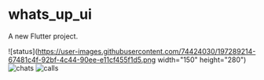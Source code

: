 # whats_up_ui

A new Flutter project.

![status](https://user-images.githubusercontent.com/74424030/197289214-67481c4f-92bf-4c44-90ee-e11cf455f1d5.png width="150" height="280")
![chats](https://user-images.githubusercontent.com/74424030/197289356-09503994-6f90-448b-8a79-5a9a9a99087f.png)
![calls](https://user-images.githubusercontent.com/74424030/197289625-37445e8e-d79f-4ba3-a90e-a533ab661984.png)

